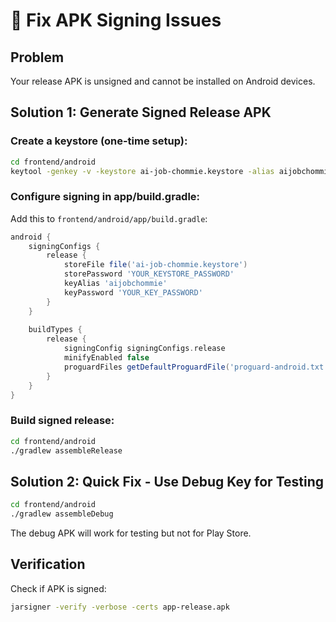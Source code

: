 # 🔧 Fix APK Signing Issues

## Problem
Your release APK is unsigned and cannot be installed on Android devices.

## Solution 1: Generate Signed Release APK

### Create a keystore (one-time setup):
```bash
cd frontend/android
keytool -genkey -v -keystore ai-job-chommie.keystore -alias aijobchommie -keyalg RSA -keysize 2048 -validity 10000
```

### Configure signing in app/build.gradle:
Add this to `frontend/android/app/build.gradle`:

```gradle
android {
    signingConfigs {
        release {
            storeFile file('ai-job-chommie.keystore')
            storePassword 'YOUR_KEYSTORE_PASSWORD'
            keyAlias 'aijobchommie'
            keyPassword 'YOUR_KEY_PASSWORD'
        }
    }
    
    buildTypes {
        release {
            signingConfig signingConfigs.release
            minifyEnabled false
            proguardFiles getDefaultProguardFile('proguard-android.txt'), 'proguard-rules.pro'
        }
    }
}
```

### Build signed release:
```bash
cd frontend/android
./gradlew assembleRelease
```

## Solution 2: Quick Fix - Use Debug Key for Testing

```bash
cd frontend/android
./gradlew assembleDebug
```
The debug APK will work for testing but not for Play Store.

## Verification
Check if APK is signed:
```bash
jarsigner -verify -verbose -certs app-release.apk
```
